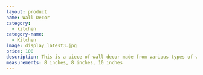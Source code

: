 ```yaml
---
layout: product
name: Wall Decor
category:
  - kitchen
category-name:
  - Kitchen
image: display_latest3.jpg
price: 100
description: This is a piece of wall decor made from various types of wood. It is in the shape of a triangle and can be mounted in any direction.
measurements: 8 inches, 8 inches, 10 inches
---
```

